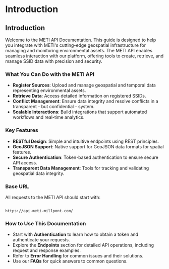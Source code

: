# Introduction

## Introduction

Welcome to the METI API Documentation. This guide is designed to help you integrate with METI's cutting-edge geospatial infrastructure for managing and monitoring environmental assets. The METI API enables seamless interaction with our platform, offering tools to create, retrieve, and manage SSID data with precision and security.

### What You Can Do with the METI API

* **Register Sources**: Upload and manage geospatial and temporal data representing environmental assets.
* **Retrieve Data**: Access detailed information on registered SSIDs.
* **Conflict Management**: Ensure data integrity and resolve conflicts in a transparent - but confidential - system.
* **Scalable Interactions**: Build integrations that support automated workflows and real-time analytics.

### Key Features

* **RESTful Design**: Simple and intuitive endpoints using REST principles.
* **GeoJSON Support**: Native support for GeoJSON data formats for spatial features.
* **Secure Authentication**: Token-based authentication to ensure secure API access.
* **Transparent Data Management**: Tools for tracking and validating geospatial data integrity.

### Base URL

All requests to the METI API should start with:

```http
 
https://api.meti.millpont.com/

```

### How to Use This Documentation

* Start with **Authentication** to learn how to obtain a token and authenticate your requests.
* Explore the **Endpoints** section for detailed API operations, including request and response examples.
* Refer to **Error Handling** for common issues and their solutions.
* Use our **FAQs** for quick answers to common questions.
